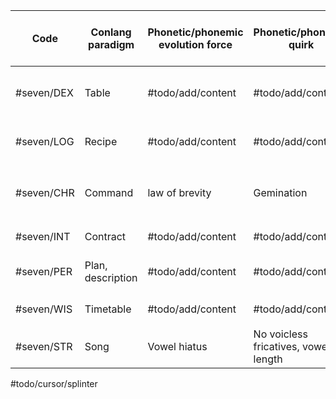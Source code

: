 
| Code       | Conlang paradigm  | Phonetic/phonemic evolution force | Phonetic/phonemic quirk              | Morphological quirk  | syntactic/Semantic/pragmatic quirk | Word order      | Word order cause / example                      | Script style                  | Script type        | Script medium   |
| ---------- | ----------------- | --------------------------------- | ------------------------------------ | -------------------- | ---------------------------------- | --------------- | ----------------------------------------------- | ----------------------------- | ------------------ | --------------- |
| #seven/DEX | Table             | #todo/add/content                 | #todo/add/content                    | TriConsonantal Roots | #todo/add/content                  | SVO (immutable) | Tables require immutable order                  | Kanji                         | Abugida/Abjad      | Sewn            |
| #seven/LOG | Recipe            | #todo/add/content                 | #todo/add/content                    | Noun classes         | #todo/add/content                  | (S)OV           | `Cake: (Prepare) butter, add...`                | Katakana                      | Logographic        | Clay            |
| #seven/CHR | Command           | law of brevity                    | Gemination                           | #todo/add/content    | Default imperative mood            | V(S(O))         | `Go!` / `Go, squadron!` / `Go, squadron, east!` | Runes                         | Ideographic        | Walls, engraved |
| #seven/INT | Contract          | #todo/add/content                 | #todo/add/content                    | Clusivity            | #todo/add/content                  | SOV/OSV         | Bilateral agreement                             | Hiragana                      | Alphabet           | Parchment       |
| #seven/PER | Plan, description | #todo/add/content                 | #todo/add/content                    | Preposition verbs    | #todo/add/content                  | SOp(V)          | `Square, triangle in.`                          | Straight lines, closed shapes | Syllabary          | Walls           |
| #seven/WIS | Timetable         | #todo/add/content                 | #todo/add/content                    | Prepositional tense  | #todo/add/content                  | SVpIO           | `I eat at 20:00 supper`                         | Constellations                | Syllabary          | Papyrus         |
| #seven/STR | Song              | Vowel hiatus                      | No voicless fricatives, vowel length | reduplication        | #todo/add/content                  | Unfixed         | For poetic effect                               | Neuma-esque                   | Featural syllabary | Engraved        |
#todo/cursor/splinter 
